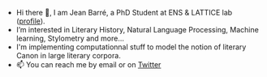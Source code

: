 - Hi there 👋, I am Jean Barré, a PhD Student at ENS & LATTICE lab ([profile](https://odhn.ens.psl.eu/en/people/jean-barre)).
- I’m interested in Literary History, Natural Language Processing, Machine learning, Stylometry and more...
- I'm implementing computationnal stuff to model the notion of literary Canon in large literary corpora.
- 📫 You can reach me by email or on [Twitter](https://twitter.com/crazyjeannot)
